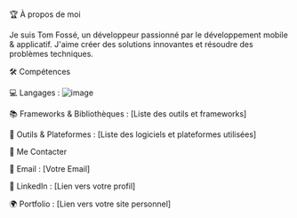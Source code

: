 🏆 À propos de moi

Je suis Tom Fossé, un développeur passionné par le développement mobile & applicatif. J'aime créer des solutions innovantes et résoudre des problèmes techniques.

🛠️ Compétences

💻 Langages : 
![image]({https://img.shields.io/badge/Adobe%20after%20affects-CF96FD?style=for-the-badge&logo=Adobe%20after%20effects&logoColor=393665})



📚 Frameworks & Bibliothèques : [Liste des outils et frameworks]

🔧 Outils & Plateformes : [Liste des logiciels et plateformes utilisées]

📩 Me Contacter

📧 Email : [Votre Email]

💼 LinkedIn : [Lien vers votre profil]

🌍 Portfolio : [Lien vers votre site personnel]
